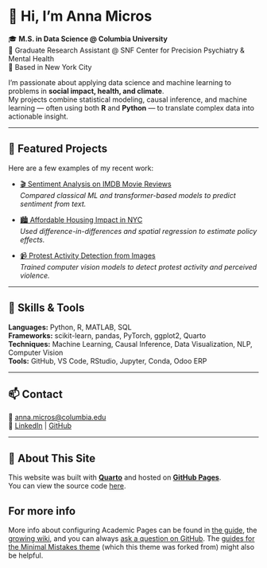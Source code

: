 

# 👋 Hi, I’m Anna Micros

🎓 **M.S. in Data Science @ Columbia University**  
🔬 Graduate Research Assistant @ SNF Center for Precision Psychiatry & Mental Health  
📍 Based in New York City  

I’m passionate about applying data science and machine learning to problems in **social impact, health, and climate**.  
My projects combine statistical modeling, causal inference, and machine learning — often using both **R** and **Python** — to translate complex data into actionable insight.

---

## 💼 Featured Projects

Here are a few examples of my recent work:

- [🎬 Sentiment Analysis on IMDB Movie Reviews](projects/imdb-sentiment/index.qmd)  
  *Compared classical ML and transformer-based models to predict sentiment from text.*

- [🏙️ Affordable Housing Impact in NYC](projects/housing-impact/index.qmd)  
  *Used difference-in-differences and spatial regression to estimate policy effects.*

- [📹 Protest Activity Detection from Images](projects/protest-detection/index.qmd)  
  *Trained computer vision models to detect protest activity and perceived violence.*

---

## 🧠 Skills & Tools

**Languages:** Python, R, MATLAB, SQL  
**Frameworks:** scikit-learn, pandas, PyTorch, ggplot2, Quarto  
**Techniques:** Machine Learning, Causal Inference, Data Visualization, NLP, Computer Vision  
**Tools:** GitHub, VS Code, RStudio, Jupyter, Conda, Odoo ERP  

---

## 📫 Contact

📧 [anna.micros@columbia.edu](mailto:anna.micros@columbia.edu)  
🔗 [LinkedIn](https://linkedin.com/in/anna-micros) | [GitHub](https://github.com/anna-christina-mikr)

---

## 🌱 About This Site

This website was built with [**Quarto**](https://quarto.org) and hosted on [**GitHub Pages**](https://pages.github.com).  
You can view the source code [here](https://github.com/anna-christina-mikr/anna-christina-mikr.github.io).


For more info
------
More info about configuring Academic Pages can be found in [the guide](https://academicpages.github.io/markdown/), the [growing wiki](https://github.com/academicpages/academicpages.github.io/wiki), and you can always [ask a question on GitHub](https://github.com/academicpages/academicpages.github.io/discussions). The [guides for the Minimal Mistakes theme](https://mmistakes.github.io/minimal-mistakes/docs/configuration/) (which this theme was forked from) might also be helpful.
